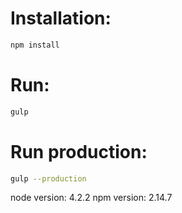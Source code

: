 # Installation:
```bash
npm install
```

# Run:
```bash
gulp
```

# Run production:
```bash
gulp --production
```

node version: 4.2.2
npm version: 2.14.7
